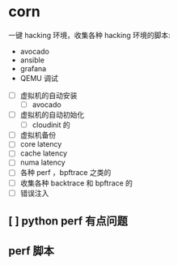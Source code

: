 # corn

一键 hacking 环境，收集各种 hacking 环境的脚本:
- avocado
- ansible
- grafana
- QEMU 调试
- [ ] 虚拟机的自动安装
  - [ ] avocado
- [ ] 虚拟机的自动初始化
  - [ ] cloudinit 的
- [ ] 虚拟机备份
- [ ] core latency
- [ ] cache latency
- [ ] numa latency
- [ ] 各种 perf ，bpftrace 之类的
- [ ] 收集各种 backtrace 和 bpftrace 的
- [ ] 错误注入

## [ ]  python perf 有点问题

## perf 脚本
